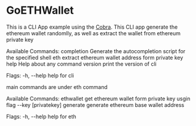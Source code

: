 # GoETHWallet
 
This is a CLI App example using the [Cobra](https://github.com/spf13/cobra). This CLI app generate the ethereum wallet randomlly,
as well as extract the wallet from ethereum private key

Available Commands:
  completion  Generate the autocompletion script for the specified shell
  eth         extract ethereum wallet address form private key
  help        Help about any command
  version     print the version of cli

Flags:
  -h, --help   help for cli

main commands are under eth command

Available Commands:
  ethwallet   get ethereum wallet form private key usgin flag --key [privatekey]
  generate    generate ethereum base wallet address

Flags:
  -h, --help   help for eth